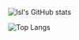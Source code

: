 ![lsl's GitHub stats](https://github-readme-stats.vercel.app/api?username=lsl&qshow_icons=true&hide_rank=true)

![Top Langs](https://github-readme-stats.vercel.app/api/top-langs/?username=lsl&layout=compact)
